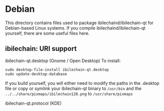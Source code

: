 
Debian
====================
This directory contains files used to package ibilechaind/ibilechain-qt
for Debian-based Linux systems. If you compile ibilechaind/ibilechain-qt yourself, there are some useful files here.

## ibilechain: URI support ##


ibilechain-qt.desktop  (Gnome / Open Desktop)
To install:

	sudo desktop-file-install ibilechain-qt.desktop
	sudo update-desktop-database

If you build yourself, you will either need to modify the paths in
the .desktop file or copy or symlink your ibilechain-qt binary to `/usr/bin`
and the `../../share/pixmaps/ibilechain128.png` to `/usr/share/pixmaps`

ibilechain-qt.protocol (KDE)

